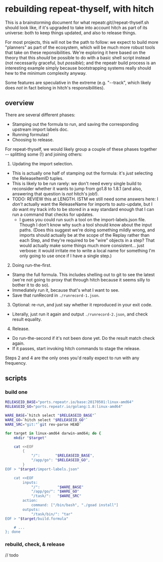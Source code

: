 rebuilding repeat-thyself, with hitch
=====================================

This is a brainstorming document for what repeatr.git//repeat-thyself.sh should look like,
if it's upgraded to take into account hitch as part of its universe: both to keep
things updated, and also to release things.

For most projects, this will not be the path to follow: we expect to build more
"planners" as part of the ecosystem, which will be much more robust tools that
take on these reponsibilities.
We're exploring it here based on the theory that this *should* be possible to
do with a basic shell script instead (not necessarily graceful, but *possible*);
and the repeatr build process is an interesting example simply because bootstrapping
systems really should hew to the minimum complexity anyway.

Some features are speculative in the extreme (e.g. "--track", which likely
does *not* in fact belong in hitch's responsibilities).


overview
--------

There are several different phases:

- Stamping out the formula to run, and saving the corresponding upstream import labels doc.
- Running formulas!
- Choosing to release.

For repeat-thyself, we would likely group a couple of these phases together -- splitting some (!) and joining others:

1. Updating the import selection.
  - This is actually one half of stamping out the formula: it's *just* selecting the ReleaseItemID tuples.
  - This is likely to be run rarely: we don't need every single build to reconsider whether it wants to jump from go1.8 to 1.8.1 (and also, answering that question is *not* hitch's job!).
  - TODO: REVIEW this at LENGTH.  ISTM we still need some answers here: I *don't* actually want the ReleaseName for imports to auto-update, but I *do* want my track info to be stored in a way standard enough that I can run a command that checks for updates.
    - I guess you could run such a tool on the import-labels.json file.  Though I don't know why such a tool should know about the input paths.  (Does this suggest we're doing something mildly wrong, and imports should actually be at the scope of the Replay rather than each Step, and they're required to be "wire" objects in a step?  That would actually make some things much more consistent... just verbose: it would irritate me to write a local name for something I'm only going to use once if I have a single step.)

2. Doing run-the-first.
  - Stamp the full formula.  This includes shelling out to git to see the latest (we're not going to proxy that through hitch because it seems silly to bother it to do so).
  - Immediately run it, because that's what I want to see.
  - Save that runRecord in `./runrecord-1.json`.

3. Optional: re-run, and just say whether it reproduced in your exit code.
  - Literally, just run it again and output `./runrecord-2.json`, and check result equality.

4. Release.
  - Do run-the-second if it's not been done yet.  Do the result match check again.
  - If it passes, start invoking hitch commands to stage the release.

Steps 2 and 4 are the only ones you'd really expect to run with any frequency.


scripts
-------

### build one

```bash
RELEASEID_BASE="ports.repeatr.io/base:20170501:linux-amd64"
RELEASEID_GO="ports.repeatr.io/golang:1.8:linux-amd64"

WARE_BASE=`hitch select "$RELEASEID_BASE"`
WARE_GO=`hitch select "$RELEASEID_GO"`
WARE_SRC="git:"`git rev-parse HEAD`

for target in linux-amd64 darwin-amd64; do {
	mkdir "$target"

	cat <<EOF
		{
			"/":       "$RELEASEID_BASE",
			"/app/go": "$RELEASEID_GO",
		}
EOF > "$target/import-labels.json"

	cat <<EOF
		inputs:
			"/":        "$WARE_BASE"
			"/app/go/":	"$WARE_GO"
			"/task/":   "$WARE_SRC"
		action:
			command: ["/bin/bash", "./goad install"]
		outputs:
			"/task/bin/": "tar"
EOF > "$target/build.formula"

	# ...
}; done
```

### rebuild, check, & release

// todo
